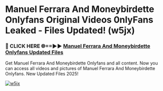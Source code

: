 # Manuel Ferrara And Moneybirdette Onlyfans Original Videos 0nlyFans Leaked - Files Updated! (w5jx)

<h3>🔴 CLICK HERE 🌐==►► <a href="https://tinyurl.com/x26r9saj" rel="nofollow">Manuel Ferrara And Moneybirdette Onlyfans Updated Files</a></h3>

Get Manuel Ferrara And Moneybirdette Onlyfans and all content. Now you can access all videos and pictures of Manuel Ferrara And Moneybirdette Onlyfans. New Updated Files 2025!

[![w5jx](https://i.imgur.com/LkgZPqh.gif)](https://tinyurl.com/x26r9saj)
